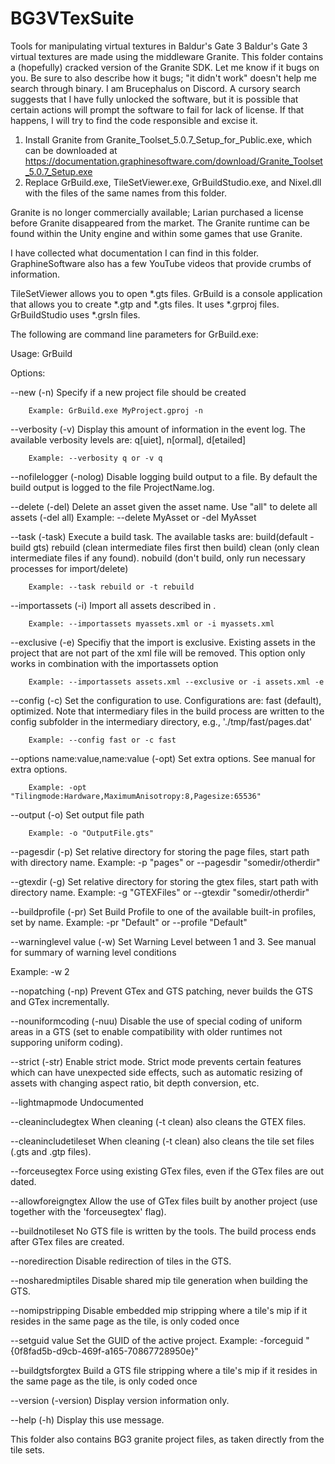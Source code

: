 # BG3VTexSuite
Tools for manipulating virtual textures in Baldur's Gate 3
Baldur's Gate 3 virtual textures are made using the middleware Granite. This folder contains a (hopefully) cracked version of the Granite SDK. Let me know if it bugs on you. Be sure to also describe how it bugs; "it didn't work" doesn't help me search through binary. I am Brucephalus on Discord.
A cursory search suggests that I have fully unlocked the software, but it is possible that certain actions will prompt the software to fail for lack of license. If that happens, I will try to find the code responsible and excise it.

 1. Install Granite from Granite_Toolset_5.0.7_Setup_for_Public.exe, which can be downloaded at https://documentation.graphinesoftware.com/download/Granite_Toolset_5.0.7_Setup.exe
 2. Replace GrBuild.exe, TileSetViewer.exe, GrBuildStudio.exe, and Nixel.dll with the files of the same names from this folder.

Granite is no longer commercially available; Larian purchased a license before Granite disappeared from the market. The Granite runtime can be found within the Unity engine and within some games that use Granite.

I have collected what documentation I can find in this folder. GraphineSoftware also has a few YouTube videos that provide crumbs of information.

TileSetViewer allows you to open *.gts files.
GrBuild is a console application that allows you to create *.gtp and *.gts files. It uses *.grproj files.
GrBuildStudio uses *.grsln files.

The following are command line parameters for GrBuild.exe:

Usage: GrBuild <project> <Options>

Options:

  --new
     (-n) Specify if a new project file should be created

        Example: GrBuild.exe MyProject.gproj -n

  --verbosity <level>
     (-v) Display this amount of information in the event log.
        The available verbosity levels are:
        q[uiet], n[ormal], d[etailed]

        Example: --verbosity q or -v q

  --nofilelogger
     (-nolog) Disable logging build output to a file.
        By default the build output is logged to the file ProjectName.log.

  --delete <assset name>
     (-del) Delete an asset given the asset name.
        Use "all" to delete all assets (-del all)
        Example: --delete MyAsset or -del MyAsset

  --task <task name>
     (-task) Execute a build task. The available tasks are:
        build(default - build gts)
        rebuild (clean intermediate files first then build)
        clean (only clean intermediate files if any found).
        nobuild (don't build, only run necessary processes for import/delete)

        Example: --task rebuild or -t rebuild

  --importassets <path>
     (-i) Import all assets described in <file>.

        Example: --importassets myassets.xml or -i myassets.xml

  --exclusive
     (-e) Specifiy that the import is exclusive.
        Existing assets in the project that are not part of the xml file will be removed.
        This option only works in combination with the importassets option

        Example: --importassets assets.xml --exclusive or -i assets.xml -e

  --config <config name>
     (-c) Set the configuration to use. Configurations are:
        fast (default), optimized.
        Note that intermediary files in the build process are written to
        the config subfolder in the intermediary directory, e.g., './tmp/fast/pages.dat'

        Example: --config fast or -c fast

  --options name:value,name:value
     (-opt) Set extra options. See manual for extra options.

        Example: -opt "Tilingmode:Hardware,MaximumAnisotropy:8,Pagesize:65536"

  --output <path>
     (-o) Set output file path

        Example: -o "OutputFile.gts"

  --pagesdir <relative path>
     (-p) Set relative directory for storing the page files, start path with directory name.
        Example: -p "pages" or --pagesdir "somedir/otherdir"

  --gtexdir <relative path>
     (-g) Set relative directory for storing the gtex files, start path with directory name.
        Example: -g "GTEXFiles" or --gtexdir "somedir/otherdir"

  --buildprofile <profile name>
     (-pr) Set Build Profile to one of the available built-in profiles, set by name.
        Example: -pr "Default" or --profile "Default"

  --warninglevel value
     (-w) Set Warning Level between 1 and 3. See manual for summary of warning level conditions

Example: -w 2

  --nopatching
     (-np) Prevent GTex and GTS patching, never builds the GTS and GTex incrementally.

  --nouniformcoding
     (-nuu) Disable the use of special coding of uniform areas in a GTS (set to enable compatibility with older runtimes not supporing uniform coding).

  --strict
     (-str) Enable strict mode. Strict mode prevents certain features which can have unexpected side effects, such as automatic resizing of assets with changing aspect ratio, bit depth conversion, etc.

  --lightmapmode
     Undocumented

  --cleanincludegtex
     When cleaning (-t clean) also cleans the GTEX files.

  --cleanincludetileset
     When cleaning (-t clean) also cleans the tile set files (.gts and .gtp files).

  --forceusegtex
     Force using existing GTex files, even if the GTex files are out dated.

  --allowforeigngtex
     Allow the use of GTex files built by another project (use together with the 'forceusegtex' flag).

  --buildnotileset
     No GTS file is written by the tools. The build process ends after GTex files are created.

  --noredirection
     Disable redirection of tiles in the GTS.

  --nosharedmiptiles
     Disable shared mip tile generation when building the GTS.

  --nomipstripping
     Disable embedded mip stripping where a tile's mip if it resides in the same page as the tile, is only coded once

  --setguid value
     Set the GUID of the active project. Example: -forceguid "{0f8fad5b-d9cb-469f-a165-70867728950e}"

  --buildgtsforgtex
     Build a GTS file stripping where a tile's mip if it resides in the same page as the tile, is only coded once

  --version
     (-version) Display version information only.

  --help
     (-h) Display this use message.


This folder also contains BG3 granite project files, as taken directly from the tile sets.
